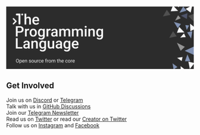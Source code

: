 ![Open Source](https://github.com/thelang-io/.github/blob/main/images/banner.jpg)

## Get Involved

Join us on [Discord](https://discord.gg/CTMM583G7V) or [Telegram](https://t.me/thelang_io) \
Talk with us in [GitHub Discussions](https://github.com/thelang-io/the/discussions) \
Join our [Telegram Newsletter](https://t.me/thelang_ann) \
Read us on [Twitter](https://twitter.com/thelang_io) or read our [Creator on Twitter](https://twitter.com/aarondelasy) \
Follow us on [Instagram](https://www.instagram.com/thelang_io/) and [Facebook](https://www.facebook.com/thelang.io)
